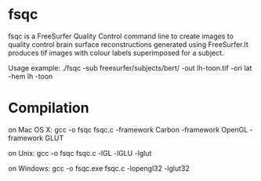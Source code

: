 # fsqc
fsqc is a FreeSurfer Quality Control command line to create images to quality
control brain surface reconstructions generated using FreeSurfer.It produces tif
images with colour labels superimposed for a subject.

Usage example:
./fsqc -sub freesurfer/subjects/bert/ -out lh-toon.tif -ori lat -hem lh -toon

# Compilation

on Mac OS X:
    gcc -o fsqc fsqc.c -framework Carbon -framework OpenGL -framework GLUT

on Unix:
    gcc -o fsqc fsqc.c -lGL -lGLU -lglut

on Windows:
   gcc -o fsqc.exe fsqc.c -lopengl32 -lglut32

